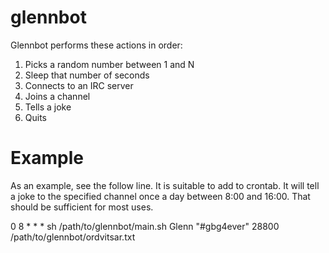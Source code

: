 # glennbot

Glennbot performs these actions in order:
1. Picks a random number between 1 and N
2. Sleep that number of seconds
3. Connects to an IRC server
4. Joins a channel
5. Tells a joke
6. Quits



# Example
As an example, see the follow line. It is suitable to add to crontab. It will tell a joke to the specified channel once a day between 8:00 and 16:00. That should be sufficient for most uses.

0 8 * * * sh /path/to/glennbot/main.sh Glenn "#gbg4ever" 28800 /path/to/glennbot/ordvitsar.txt


